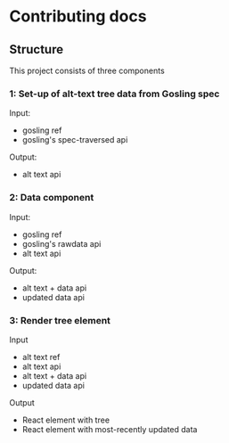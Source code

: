 # Contributing docs

## Structure

This project consists of three components

### 1: Set-up of alt-text tree data from Gosling spec

Input:
- gosling ref
- gosling's spec-traversed api 

Output:
- alt text api


### 2: Data component

Input:
- gosling ref
- gosling's rawdata api
- alt text api


Output:
- alt text + data api
- updated data api


### 3: Render tree element

Input
- alt text ref
- alt text api
- alt text + data api
- updated data api

Output
- React element with tree
- React element with most-recently updated data
